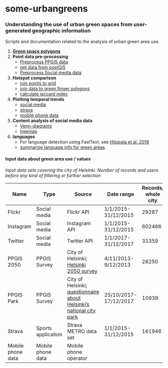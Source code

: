 # some-urbangreens

### Understanding the use of urban green spaces from user-generated geographic information
Scripts and documentation related to the analysis of urban green area use.

1. [**Green space polygons**](vihersome-green-areas.md)
2. **Point data pre-processing**
    * [Preprocess PPGIS data](scripts/preprocess_ppgis.py)
    * [get data from postGIS](scripts/get_postgis_data.py)
    * [Preprocess Social media data](scripts/preprocess_socialmedia.py)
3. **Hotspot comparison**
    * [join points to grid](scripts/data_to_grid.py) 
    * [join data to green finger polygons](scripts/data_to_greenfingers.py)
    * [calculate jaccard index](scripts/calculate_jaccard_quantiles.py)
4. **Plotting temporal trends**
    * [social media](scripts/plot_temporal_social_media.py) 
    * [strava](scripts/plot_temporal_strava.py)
    * [mobile phone data](scripts/plot_temporal_mobilephone.py)
5. **Content analysis of social media data**
    * [Venn-diagrams](scripts/plot_venndiagram.py)
    * [treemap](scripts/plot_treemap.py)
6. **languages**
    * For language detection using FastText, see [Hiippala et al. 2019](https://doi.org/10.1093/llc/fqy049)
    * [summarize language info for green areas](scripts/summarize_languages.py)


#### Input data about green area use / values

*Input data sets covering the city of Helsinki. Number of records and users before any kind of filtering or further selection*


|    Name                 |    Type                  |    Source                                                                   |    Date range                    |    Records, whole city    |    Users, whole city    |
|-------------------------|--------------------------|-----------------------------------------------------------------------------|----------------------------------|---------------------------|-------------------------|
|    Flickr               |    Social media          |    Flickr API                                                               |    1/1/2015-31/12/2015           |    29287                  |    902                  |
|    Instagram            |    Social media          |    Instagram API                                                            |    1/1/2015-31/12/2015           |    602466                 |    113754               |
|    Twitter              |    Social media          |    Twitter API                                                              |    1/1/2017-31/12/2017           |    31359                  |    5386                 |
|    PPGIS 2050           |    PPGIS Survey          |    City of Helsinki;    [Helsinki 2050 survey](https://hri.fi/data/en_GB/dataset/helsinki-2050-kyselyn-vastaukset)                                |    4/11/2013-9/12/2013           |    28250                  |    2588                 |
|    PPGIS Park           |    PPGIS Survey          |    City of Helsinki; [questionnaire about Helsinki’s   national city park](https://hri.fi/data/en_GB/dataset/helsingin-kansallinen-kaupunkipuisto-kyselyn-vastaukset)    |         25/10/2017-17/12/2017    |    10939                  |    1385                 |
|    Strava               |    Sports application    |    Strava METRO data set                                                    |    1/1/2015-31/12/2015           |    161946                 |    4044                 |
|    Mobile phone data    |    Mobile phone data     |    Mobile phone operator                                                    |                                  |                           |                         |

